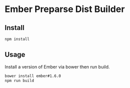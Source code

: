 # Ember Preparse Dist Builder

## Install

```sh
npm install
```

## Usage

Install a version of Ember via bower then run build.

```sh
bower install ember#1.6.0
npm run build
```
